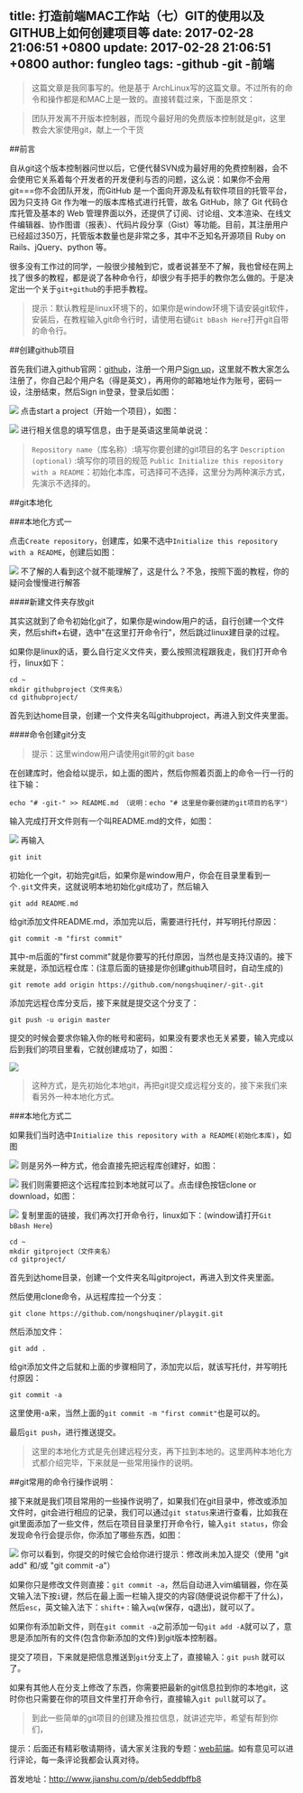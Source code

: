 title: 打造前端MAC工作站（七）GIT的使用以及GITHUB上如何创建项目等
date: 2017-02-28 21:06:51 +0800
update: 2017-02-28 21:06:51 +0800
author: fungleo
tags:
    -github
    -git
    -前端
---

> 这篇文章是我同事写的。他是基于 ArchLinux写的这篇文章。不过所有的命令和操作都是和MAC上是一致的。直接转载过来，下面是原文：

>团队开发离不开版本控制器，而现今最好用的免费版本控制就是git，这里教会大家使用git，献上一个干货

##前言

自从git这个版本控制器问世以后，它便代替SVN成为最好用的免费控制器，会不会使用它关系着每个开发者的开发便利与否的问题，这么说：如果你不会用git===你不会团队开发，而GitHub 是一个面向开源及私有软件项目的托管平台，因为只支持 Git 作为唯一的版本库格式进行托管，故名 GitHub，除了 Git 代码仓库托管及基本的 Web 管理界面以外，还提供了订阅、讨论组、文本渲染、在线文件编辑器、协作图谱（报表）、代码片段分享（Gist）等功能。目前，其注册用户已经超过350万，托管版本数量也是非常之多，其中不乏知名开源项目 Ruby on Rails、jQuery、python 等。

很多没有工作过的同学，一般很少接触到它，或者说甚至不了解，我也曾经在网上找了很多的教程，都是说了各种命令行，却很少有手把手的教你怎么做的。于是决定出一个关于`git+github`的手把手教程。

>提示：默认教程是linux环境下的，如果你是window环境下请安装git软件，安装后，在教程输入git命令行时，请使用右键`Git bBash Here`打开git自带的命令行。

##创建github项目

首先我们进入github官网：[github](https://github.com/)，注册一个用户[Sign up](https://github.com/join?source=header-home)，这里就不教大家怎么注册了，你自己起个用户名（得是英文），再用你的邮箱地址作为账号，密码一设，注册结束，然后Sign in登录，登录后如图：

![](https://raw.githubusercontent.com/fengcms/articles/master/image/9d/6c1ae31da85886b47e3e47c1e9f800.jpg)
点击start a project（开始一个项目），如图：

![](https://raw.githubusercontent.com/fengcms/articles/master/image/6e/b343312f90b925b5d5e125dd411294.jpg)
进行相关信息的填写信息，由于是英语这里简单说说：
>`Repository name`（库名称）:填写你要创建的git项目的名字
`Description (optional)` :填写你的项目的规范
`Public Initialize this repository with a README`：初始化本库，可选择可不选择，这里分为两种演示方式，先演示不选择的。

##git本地化

###本地化方式一

点击`Create repository`，创建库，如果不选中`Initialize this repository with a README`，创建后如图：

![](https://raw.githubusercontent.com/fengcms/articles/master/image/e4/a12e4a21b8b52d3318eac06b7db403.jpg)
不了解的人看到这个就不能理解了，这是什么？不急，按照下面的教程，你的疑问会慢慢进行解答

####新建文件夹存放git

其实这就到了命令初始化git了，如果你是window用户的话，自行创建一个文件夹，然后shift+右键，选中"在这里打开命令行"，然后跳过linux建目录的过程。

如果你是linux的话，要么自行定义文件夹，要么按照流程跟我走，我们打开命令行，linux如下：

```
cd ~
mkdir githubproject（文件夹名）
cd githubproject/ 
```
首先到达home目录，创建一个文件夹名叫githubproject，再进入到文件夹里面。

####命令创建git分支

>提示：这里window用户请使用git带的git base

在创建库时，他会给以提示，如上面的图片，然后你照着页面上的命令一行一行的往下输：

```
echo "# -git-" >> README.md （说明：echo "# 这里是你要创建的git项目的名字"）
```

输入完成打开文件则有一个叫README.md的文件，如图：

![](https://raw.githubusercontent.com/fengcms/articles/master/image/ee/3662c71dd23429ad1b58b399de8a68.jpg)
再输入

```
git init
```

初始化一个git，初始完git后，如果你是window用户，你会在目录里看到一个`.git`文件夹，这就说明本地初始化git成功了，然后输入

```
git add README.md
```

给git添加文件README.md，添加完以后，需要进行托付，并写明托付原因：

```
git commit -m "first commit"
```

其中-m后面的"first commit"就是你要写的托付原因，当然也是支持汉语的。接下来就是，添加远程仓库：(注意后面的链接是你创建github项目时，自动生成的)

```
git remote add origin https://github.com/nongshuqiner/-git-.git
```

添加完远程仓库分支后，接下来就是提交这个分支了：

```
git push -u origin master
```

提交的时候会要求你输入你的帐号和密码，如果没有要求也无关紧要，输入完成以后到我们的项目里看，它就创建成功了，如图：

![](https://raw.githubusercontent.com/fengcms/articles/master/image/f3/0e400ab06fa17951af91e353f8dead.jpg)
>这种方式，是先初始化本地git，再把git提交成远程分支的，接下来我们来看另外一种本地化方式。

###本地化方式二

如果我们当时选中`Initialize this repository with a README(初始化本库)`，如图

![](https://raw.githubusercontent.com/fengcms/articles/master/image/fd/6b0bea97b7e926408b862f58d030ba.jpg)
则是另外一种方式，他会直接先把远程库创建好，如图：

![](https://raw.githubusercontent.com/fengcms/articles/master/image/5e/91ef4ced89465ec77cb9256b342d03.jpg)
我们则需要把这个远程库拉到本地就可以了。点击绿色按钮clone or download，如图：

![](https://raw.githubusercontent.com/fengcms/articles/master/image/f6/77b211346ab5c01bb7d613f9107ede.jpg)
复制里面的链接，我们再次打开命令行，linux如下：(window请打开`Git bBash Here`)
```
cd ~
mkdir gitproject（文件夹名）
cd gitproject/ 
```
首先到达home目录，创建一个文件夹名叫gitproject，再进入到文件夹里面。

然后使用clone命令，从远程库拉一个分支：

```
git clone https://github.com/nongshuqiner/playgit.git
```

然后添加文件：

```
git add .
```

给git添加文件之后就和上面的步骤相同了，添加完以后，就该写托付，并写明托付原因：

```
git commit -a
```

这里使用-a来，当然上面的`git commit -m "first commit"`也是可以的。

最后`git push`，进行推送提交。

>这里的本地化方式是先创建远程分支，再下拉到本地的。这里两种本地化方式都介绍完毕，下来就是一些常用操作的说明。

##git常用的命令行操作说明：

接下来就是我们项目常用的一些操作说明了，如果我们在git目录中，修改或添加文件时，git会进行相应的记录，我们可以通过`git status`来进行查看，比如我在git里面添加了一些文件，然后在项目目录里打开命令行，输入`git status`，你会发现命令行会提示你，你添加了哪些东西，如图：

![](https://raw.githubusercontent.com/fengcms/articles/master/image/4e/ae1667f3fccaa8102bd780f7d38b2f.jpg)
你可以看到，你提交的时候它会给你进行提示：修改尚未加入提交（使用 "git add" 和/或 "git commit -a"）

如果你只是修改文件则直接：`git commit -a`，然后自动进入vim编辑器，你在英文输入法下按`i`键，然后在最上面一栏输入提交的内容(随便说说你都干了什么)，然后`esc`，英文输入法下：`shift+：`输入`wq`(w保存，q退出)，就可以了。

如果你有添加新文件，则在`git commit -a`之前添加一句`git add -A`就可以了，意思是添加所有的文件(包含你新添加的文件)到git版本控制器。

提交了项目，下来就是把信息推送到`git`分支上了，直接输入：`git push` 就可以了。

如果有其他人在分支上修改了东西，你需要把最新的git信息拉到你的本地git，这时你也只需要在你的项目文件里打开命令行，直接输入`git pull`就可以了。

>到此一些简单的git项目的创建及推拉信息，就讲述完毕，希望有帮到你们，

提示：后面还有精彩敬请期待，请大家关注我的专题：[web前端](http://www.jianshu.com/c/3cd9ede78e18)。如有意见可以进行评论，每一条评论我都会认真对待。

首发地址：http://www.jianshu.com/p/deb5eddbffb8
